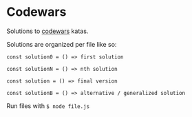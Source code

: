 # Codewars
Solutions to [codewars](https://www.codewars.com) katas.


Solutions are organized per file like so:

```
const solution0 = () => first solution

const solutionN = () => nth solution

const solution = () => final version 

const solutionB = () => alternative / generalized solution
```

Run files with `$ node file.js`